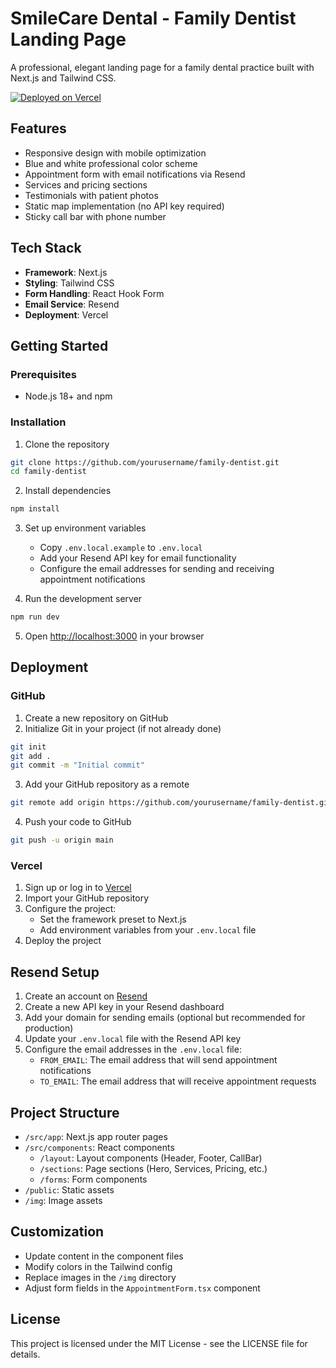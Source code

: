 # SmileCare Dental - Family Dentist Landing Page

A professional, elegant landing page for a family dental practice built with Next.js and Tailwind CSS.

[![Deployed on Vercel](https://img.shields.io/badge/Deployed%20on-Vercel-black?style=for-the-badge&logo=vercel)](https://smilecare-dental.vercel.app/)

## Features

- Responsive design with mobile optimization
- Blue and white professional color scheme
- Appointment form with email notifications via Resend
- Services and pricing sections
- Testimonials with patient photos
- Static map implementation (no API key required)
- Sticky call bar with phone number

## Tech Stack

- **Framework**: Next.js
- **Styling**: Tailwind CSS
- **Form Handling**: React Hook Form
- **Email Service**: Resend
- **Deployment**: Vercel

## Getting Started

### Prerequisites

- Node.js 18+ and npm

### Installation

1. Clone the repository
```bash
git clone https://github.com/yourusername/family-dentist.git
cd family-dentist
```

2. Install dependencies
```bash
npm install
```

3. Set up environment variables
   - Copy `.env.local.example` to `.env.local`
   - Add your Resend API key for email functionality
   - Configure the email addresses for sending and receiving appointment notifications

4. Run the development server
```bash
npm run dev
```

5. Open [http://localhost:3000](http://localhost:3000) in your browser

## Deployment

### GitHub

1. Create a new repository on GitHub
2. Initialize Git in your project (if not already done)
```bash
git init
git add .
git commit -m "Initial commit"
```

3. Add your GitHub repository as a remote
```bash
git remote add origin https://github.com/yourusername/family-dentist.git
```

4. Push your code to GitHub
```bash
git push -u origin main
```

### Vercel

1. Sign up or log in to [Vercel](https://vercel.com)
2. Import your GitHub repository
3. Configure the project:
   - Set the framework preset to Next.js
   - Add environment variables from your `.env.local` file
4. Deploy the project

## Resend Setup

1. Create an account on [Resend](https://resend.com)
2. Create a new API key in your Resend dashboard
3. Add your domain for sending emails (optional but recommended for production)
4. Update your `.env.local` file with the Resend API key
5. Configure the email addresses in the `.env.local` file:
   - `FROM_EMAIL`: The email address that will send appointment notifications
   - `TO_EMAIL`: The email address that will receive appointment requests

## Project Structure

- `/src/app`: Next.js app router pages
- `/src/components`: React components
  - `/layout`: Layout components (Header, Footer, CallBar)
  - `/sections`: Page sections (Hero, Services, Pricing, etc.)
  - `/forms`: Form components
- `/public`: Static assets
- `/img`: Image assets

## Customization

- Update content in the component files
- Modify colors in the Tailwind config
- Replace images in the `/img` directory
- Adjust form fields in the `AppointmentForm.tsx` component

## License

This project is licensed under the MIT License - see the LICENSE file for details.
